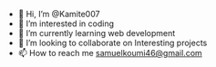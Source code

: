 - 👋 Hi, I’m @Kamite007
- 👀 I’m interested in coding
- 🌱 I’m currently learning web development 
- 💞️ I’m looking to collaborate on Interesting projects
- 📫 How to reach me samuelkoumi46@gmail.com
